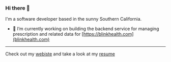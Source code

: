 ### Hi there 👋

I'm a software developer based in the sunny Southern California.

- 🔭 I’m currently working on building the backend service for managing prescription and related data for [https://blinkhealth.com](blinkhealth.com)
<!-- - 🌱 I’m currently learning for AWS Cert -->
<!-- - 👯 I’m looking to collaborate on ... -->
<!-- - 🤔 I’m looking for help with ... -->
<!-- - 💬 Ask me about ... -->
<!-- - 📫 How to reach me: ... -->
<!-- - 😄 Pronouns: ... -->
<!-- - ⚡ Fun fact: ... -->

---

Check out my [webiste](https://khaister.github.io) and take a look at my [resume](https://github.com/khaister/khaister.github.io/raw/main/resume/khai-nguyen.pdf)
